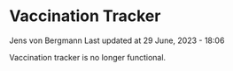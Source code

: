 Vaccination Tracker
================
Jens von Bergmann
Last updated at 29 June, 2023 - 18:06

Vaccination tracker is no longer functional.
